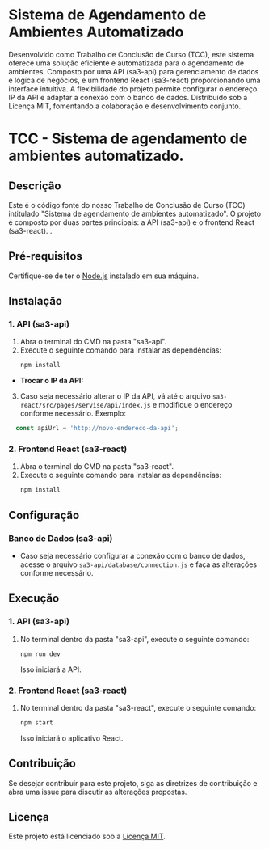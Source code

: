 # Sistema de Agendamento de Ambientes Automatizado

Desenvolvido como Trabalho de Conclusão de Curso (TCC), este sistema oferece uma solução eficiente e automatizada para o agendamento de ambientes. Composto por uma API (sa3-api) para gerenciamento de dados e lógica de negócios, e um frontend React (sa3-react) proporcionando uma interface intuitiva. A flexibilidade do projeto permite configurar o endereço IP da API e adaptar a conexão com o banco de dados. Distribuído sob a Licença MIT, fomentando a colaboração e desenvolvimento conjunto.

# TCC - Sistema de agendamento de ambientes automatizado.

## Descrição
Este é o código fonte do nosso Trabalho de Conclusão de Curso (TCC) intitulado "Sistema de agendamento de ambientes automatizado". O projeto é composto por duas partes principais: a API (sa3-api) e o frontend React (sa3-react). .

## Pré-requisitos
Certifique-se de ter o [Node.js](https://nodejs.org/) instalado em sua máquina.

## Instalação

### 1. API (sa3-api)
1. Abra o terminal do CMD na pasta "sa3-api".
2. Execute o seguinte comando para instalar as dependências:
    ```bash
    npm install
    ```

- **Trocar o IP da API:**
3. Caso seja necessário alterar o IP da API, vá até o arquivo `sa3-react/src/pages/servise/api/index.js` e modifique o endereço conforme necessário.
  Exemplo:
  ```javascript
    const apiUrl = 'http://novo-endereco-da-api';
  ```

### 2. Frontend React (sa3-react)
1. Abra o terminal do CMD na pasta "sa3-react".
2. Execute o seguinte comando para instalar as dependências:
    ```bash
    npm install
    ```

## Configuração

### Banco de Dados (sa3-api)
- Caso seja necessário configurar a conexão com o banco de dados, acesse o arquivo `sa3-api/database/connection.js` e faça as alterações conforme necessário.

## Execução

### 1. API (sa3-api)
1. No terminal dentro da pasta "sa3-api", execute o seguinte comando:
    ```bash
    npm run dev
    ```
   Isso iniciará a API.

### 2. Frontend React (sa3-react)
1. No terminal dentro da pasta "sa3-react", execute o seguinte comando:
    ```bash
    npm start
    ```
   Isso iniciará o aplicativo React.

## Contribuição
Se desejar contribuir para este projeto, siga as diretrizes de contribuição e abra uma issue para discutir as alterações propostas.

## Licença
Este projeto está licenciado sob a [Licença MIT](LICENSE).
